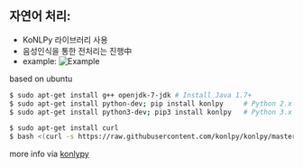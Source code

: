 ## 자연어 처리:
 * KoNLPy 라이브러리 사용
 * 음성인식을 통한 전처리는 진행中
 * example: ![Example](https://github.com/py0601/capstone2/blob/main/National%20Language%20Processing/img/1.png)

based on ubuntu
```sh
$ sudo apt-get install g++ openjdk-7-jdk # Install Java 1.7+
$ sudo apt-get install python-dev; pip install konlpy     # Python 2.x
$ sudo apt-get install python3-dev; pip3 install konlpy   # Python 3.x

$ sudo apt-get install curl
$ bash <(curl -s https://raw.githubusercontent.com/konlpy/konlpy/master/scripts/mecab.sh)

```

more info via [konlypy](https://konlpy.org/ko/v0.4.3/)
